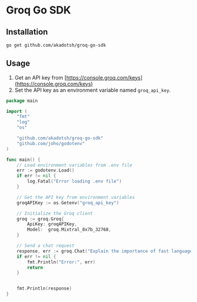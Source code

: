 # Groq Go SDK

## Installation

```bash
go get github.com/akadotsh/groq-go-sdk
```

## Usage

1. Get an API key from [https://console.groq.com/keys](https://console.groq.com/keys)
2. Set the API key as an environment variable named `groq_api_key`.

```go
package main

import (
	"fmt"
	"log"
	"os"

	"github.com/akadotsh/groq-go-sdk"
	"github.com/joho/godotenv"
)

func main() {
	// Load environment variables from .env file
	err := godotenv.Load()
	if err != nil {
		log.Fatal("Error loading .env file")
	}

	// Get the API key from environment variables
	groqAPIKey := os.Getenv("groq_api_key")

	// Initialize the Groq client
	groq := groq.Groq{
		ApiKey: groqAPIKey,
		Model:  groq.Mixtral_8x7b_32768,
	}

	// Send a chat request
	response, err := groq.Chat("Explain the importance of fast language models")
	if err != nil {
		fmt.Println("Error:", err)
		return
	}


	fmt.Println(response)
}
```
